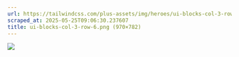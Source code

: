 ```yaml
---
url: https://tailwindcss.com/plus-assets/img/heroes/ui-blocks-col-3-row-6.png
scraped_at: 2025-05-25T09:06:30.237607
title: ui-blocks-col-3-row-6.png (970×782)
---
```


![](https://tailwindcss.com/plus-assets/img/heroes/ui-blocks-col-3-row-6.png)

